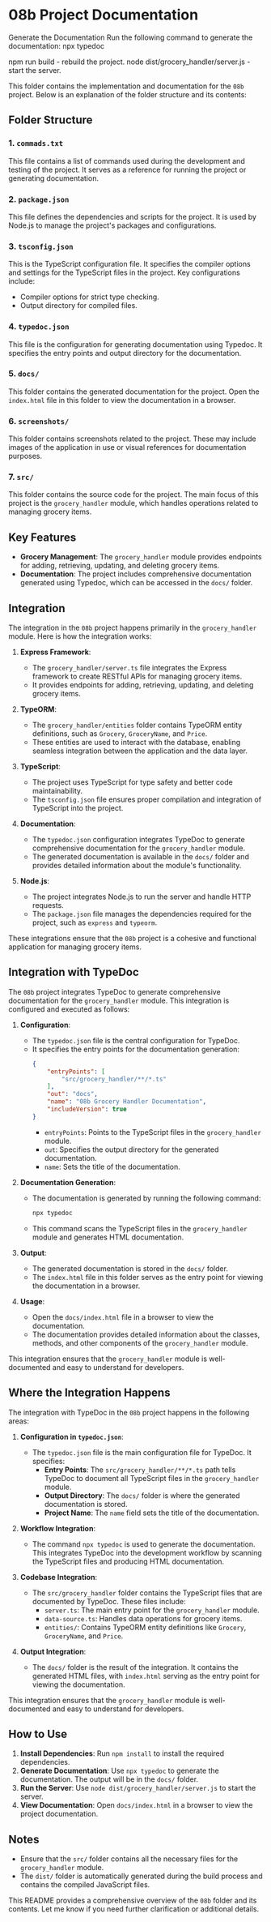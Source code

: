 # 08b Project Documentation

Generate the Documentation
Run the following command to generate the documentation:
npx typedoc

npm run build - rebuild the project.
node dist/grocery_handler/server.js - start the server.


This folder contains the implementation and documentation for the `08b` project. Below is an explanation of the folder structure and its contents:

## Folder Structure

### 1. `commads.txt`
This file contains a list of commands used during the development and testing of the project. It serves as a reference for running the project or generating documentation.

### 2. `package.json`
This file defines the dependencies and scripts for the project. It is used by Node.js to manage the project's packages and configurations.

### 3. `tsconfig.json`
This is the TypeScript configuration file. It specifies the compiler options and settings for the TypeScript files in the project. Key configurations include:
- Compiler options for strict type checking.
- Output directory for compiled files.

### 4. `typedoc.json`
This file is the configuration for generating documentation using Typedoc. It specifies the entry points and output directory for the documentation.

### 5. `docs/`
This folder contains the generated documentation for the project. Open the `index.html` file in this folder to view the documentation in a browser.

### 6. `screenshots/`
This folder contains screenshots related to the project. These may include images of the application in use or visual references for documentation purposes.

### 7. `src/`
This folder contains the source code for the project. The main focus of this project is the `grocery_handler` module, which handles operations related to managing grocery items.

## Key Features
- **Grocery Management**: The `grocery_handler` module provides endpoints for adding, retrieving, updating, and deleting grocery items.
- **Documentation**: The project includes comprehensive documentation generated using Typedoc, which can be accessed in the `docs/` folder.

## Integration

The integration in the `08b` project happens primarily in the `grocery_handler` module. Here is how the integration works:

1. **Express Framework**:
   - The `grocery_handler/server.ts` file integrates the Express framework to create RESTful APIs for managing grocery items.
   - It provides endpoints for adding, retrieving, updating, and deleting grocery items.

2. **TypeORM**:
   - The `grocery_handler/entities` folder contains TypeORM entity definitions, such as `Grocery`, `GroceryName`, and `Price`.
   - These entities are used to interact with the database, enabling seamless integration between the application and the data layer.

3. **TypeScript**:
   - The project uses TypeScript for type safety and better code maintainability.
   - The `tsconfig.json` file ensures proper compilation and integration of TypeScript into the project.

4. **Documentation**:
   - The `typedoc.json` configuration integrates TypeDoc to generate comprehensive documentation for the `grocery_handler` module.
   - The generated documentation is available in the `docs/` folder and provides detailed information about the module's functionality.

5. **Node.js**:
   - The project integrates Node.js to run the server and handle HTTP requests.
   - The `package.json` file manages the dependencies required for the project, such as `express` and `typeorm`.

These integrations ensure that the `08b` project is a cohesive and functional application for managing grocery items.

## Integration with TypeDoc

The `08b` project integrates TypeDoc to generate comprehensive documentation for the `grocery_handler` module. This integration is configured and executed as follows:

1. **Configuration**:
   - The `typedoc.json` file is the central configuration for TypeDoc.
   - It specifies the entry points for the documentation generation:
     ```json
     {
         "entryPoints": [
             "src/grocery_handler/**/*.ts"
         ],
         "out": "docs",
         "name": "08b Grocery Handler Documentation",
         "includeVersion": true
     }
     ```
     - `entryPoints`: Points to the TypeScript files in the `grocery_handler` module.
     - `out`: Specifies the output directory for the generated documentation.
     - `name`: Sets the title of the documentation.

2. **Documentation Generation**:
   - The documentation is generated by running the following command:
     ```bash
     npx typedoc
     ```
   - This command scans the TypeScript files in the `grocery_handler` module and generates HTML documentation.

3. **Output**:
   - The generated documentation is stored in the `docs/` folder.
   - The `index.html` file in this folder serves as the entry point for viewing the documentation in a browser.

4. **Usage**:
   - Open the `docs/index.html` file in a browser to view the documentation.
   - The documentation provides detailed information about the classes, methods, and other components of the `grocery_handler` module.

This integration ensures that the `grocery_handler` module is well-documented and easy to understand for developers.

## Where the Integration Happens

The integration with TypeDoc in the `08b` project happens in the following areas:

1. **Configuration in `typedoc.json`**:
   - The `typedoc.json` file is the main configuration file for TypeDoc. It specifies:
     - **Entry Points**: The `src/grocery_handler/**/*.ts` path tells TypeDoc to document all TypeScript files in the `grocery_handler` module.
     - **Output Directory**: The `docs/` folder is where the generated documentation is stored.
     - **Project Name**: The `name` field sets the title of the documentation.

2. **Workflow Integration**:
   - The command `npx typedoc` is used to generate the documentation. This integrates TypeDoc into the development workflow by scanning the TypeScript files and producing HTML documentation.

3. **Codebase Integration**:
   - The `src/grocery_handler` folder contains the TypeScript files that are documented by TypeDoc. These files include:
     - `server.ts`: The main entry point for the `grocery_handler` module.
     - `data-source.ts`: Handles data operations for grocery items.
     - `entities/`: Contains TypeORM entity definitions like `Grocery`, `GroceryName`, and `Price`.

4. **Output Integration**:
   - The `docs/` folder is the result of the integration. It contains the generated HTML files, with `index.html` serving as the entry point for viewing the documentation.

This integration ensures that the `grocery_handler` module is well-documented and easy to understand for developers.

## How to Use
1. **Install Dependencies**: Run `npm install` to install the required dependencies.
2. **Generate Documentation**: Use `npx typedoc` to generate the documentation. The output will be in the `docs/` folder.
3. **Run the Server**: Use `node dist/grocery_handler/server.js` to start the server.
4. **View Documentation**: Open `docs/index.html` in a browser to view the project documentation.

## Notes
- Ensure that the `src/` folder contains all the necessary files for the `grocery_handler` module.
- The `dist/` folder is automatically generated during the build process and contains the compiled JavaScript files.

This README provides a comprehensive overview of the `08b` folder and its contents. Let me know if you need further clarification or additional details.